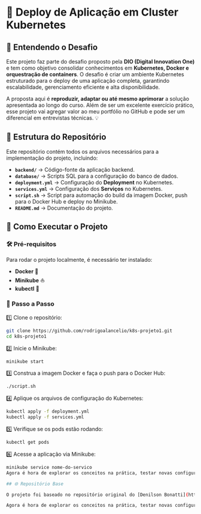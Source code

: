 # 🚀 Deploy de Aplicação em Cluster Kubernetes  

## 🎯 Entendendo o Desafio  

Este projeto faz parte do desafio proposto pela **DIO (Digital Innovation One)** e tem como objetivo consolidar conhecimentos em **Kubernetes, Docker e orquestração de containers**. O desafio é criar um ambiente Kubernetes estruturado para o deploy de uma aplicação completa, garantindo escalabilidade, gerenciamento eficiente e alta disponibilidade.  

A proposta aqui é **reproduzir, adaptar ou até mesmo aprimorar** a solução apresentada ao longo do curso. Além de ser um excelente exercício prático, esse projeto vai agregar valor ao meu portfólio no GitHub e pode ser um diferencial em entrevistas técnicas. 💡  

## 📂 Estrutura do Repositório  

Este repositório contém todos os arquivos necessários para a implementação do projeto, incluindo:  

- **`backend/`** → Código-fonte da aplicação backend.  
- **`database/`** → Scripts SQL para a configuração do banco de dados.  
- **`deployment.yml`** → Configuração do **Deployment** no Kubernetes.  
- **`services.yml`** → Configuração dos **Serviços** no Kubernetes.  
- **`script.sh`** → Script para automação do build da imagem Docker, push para o Docker Hub e deploy no Minikube.  
- **`README.md`** → Documentação do projeto.  

## 🚀 Como Executar o Projeto  

### 🛠️ Pré-requisitos  

Para rodar o projeto localmente, é necessário ter instalado:  

- **Docker** 🐳  
- **Minikube** ⛵  
- **kubectl** 🔧  

### 📌 Passo a Passo  

1️⃣ Clone o repositório:  

```sh
git clone https://github.com/rodrigoalancelio/k8s-projeto1.git
cd k8s-projeto1
```
  
2️⃣ Inicie o Minikube:  

```sh
minikube start
```
  
3️⃣ Construa a imagem Docker e faça o push para o Docker Hub:  

```sh
./script.sh
```
  
4️⃣ Aplique os arquivos de configuração do Kubernetes:  

```sh
kubectl apply -f deployment.yml
kubectl apply -f services.yml
```
  
5️⃣ Verifique se os pods estão rodando:  

```sh
kubectl get pods
```
  
6️⃣ Acesse a aplicação via Minikube:  

```sh
minikube service nome-do-servico
Agora é hora de explorar os conceitos na prática, testar novas configurações e aprimorar o projeto! **Bora codar? 🚀**

## 🌐 Repositório Base  

O projeto foi baseado no repositório original do [Denilson Bonatti](https://github.com/denilsonbonatti/k8s-projeto1-app-base), que serviu como referência para estruturar o ambiente Kubernetes.  

Agora é hora de explorar os conceitos na prática, testar novas configurações e aprimorar o projeto! **Bora codar? 🚀**